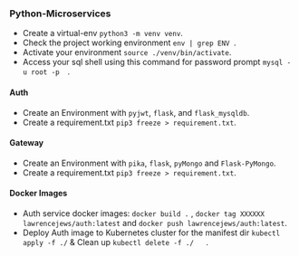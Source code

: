 ### Python-Microservices
- Create a virtual-env `python3 -m venv venv`.
- Check the project working environment ` env | grep ENV  `.
- Activate your environment `source ./venv/bin/activate`.
- Access your sql shell using this command for password prompt `mysql -u root -p  `.
#### Auth
- Create an Environment with `pyjwt`, `flask`,  and `flask_mysqldb`.
- Create a requirement.txt `pip3 freeze > requirement.txt`.
#### Gateway
- Create an Environment with `pika`, `flask`, `pyMongo` and `Flask-PyMongo`.
- Create a requirement.txt `pip3 freeze > requirement.txt`.
#### Docker Images
- Auth service docker images: `docker build .` , `docker tag XXXXXX lawrencejews/auth:latest` and `docker push lawrencejews/auth:latest`.
- Deploy Auth image to Kubernetes cluster for the manifest dir `kubectl apply -f ./` & Clean up `kubectl delete -f ./   `.